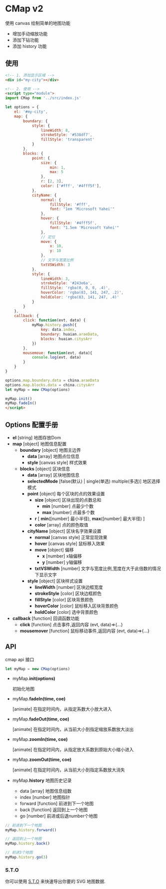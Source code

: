 # CMap v2

使用 canvas 绘制简单的地图功能

- 增加手动缩放功能
- 添加下钻功能
- 添加 history 功能

## 使用

```html
<!-- 1. 添加显示区域 -->
<div id="my-city"></div>

<!-- 2. 使用 -->
<script type="module">
import CMap from '../src/index.js'

let options = {
    el: '#my-city',
    map: {
        boundary: {
            style: {
                lineWidth: 8,
                strokeStyle: '#538df7',
                fillStyle: 'transparent'
            }
        },
        blocks: {
            point: {
                size: {
                    min: 1,
                    max: 5
                }, 
                r: [2, 3],
                color: ['#fff', '#4fff5f'],
            },
            cityName: {
                normal: {
                    fillStyle: '#fff',
                    font: "1em 'Microsoft Yahei'"
                },
                hover: {
                    fillStyle: '#4fff5f',
                    font: "1.5em 'Microsoft Yahei'"
                },
                // 定位
                move: {
                    x: 10,
                    y: 10
                },
                // 文字与宽度比例
                txtVSWidth: 3
            },
            style: {
                lineWidth: 3,
                strokeStyle: '#243e6a',
                fillStyle: 'rgba(0, 0, 0, .4)',
                hoverColor: 'rgba(83, 141, 247, .2)',
                holdColor: 'rgba(83, 141, 247, .4)'
            }
        }
    },
    callback: {
        click: function(evt, data) {
            myMap.history.push({
                key: data.index,
                boundary: huaian.araeData, 
                blocks: huaian.citysArr
            })
        },
        mousemove: function(evt, data){
            console.log(evt, data)
        }
    }
}

options.map.boundary.data = china.araeData
options.map.blocks.data = china.citysArr
let myMap = new CMap(options)

myMap.init()
myMap.fadeIn()
</script>
```



## Options 配置手册

- **el** [string] 地图存放Dom
- **map** [object] 地图信息配置
    - **boundary** [object] 地图主边界
        - **data** [array] 地图点位信息
        - **style** [canvas style] 样式效果
    - **blocks** [object] 区块信息
        - **data** [array] 区块地图信息
        - **selectedMode** [false(默认) | single(单选) multiple(多选)] 地区选择模式
        - **point** [object] 每个区块的点的效果设置 
            - **size** [object] 区块出现的点数总和
                - **min** [number] 点最少个数
                - **max** [number] 点最多个数
            - **r** [ **min**([number] 最小半径), **max**([number] 最大半径) ]
            - **color** [array] 点的颜色取值
        - **cityName** [object] 区块名字效果设置
            - **normal** [canvas style] 正常显现效果
            - **hover** [canvas style] 鼠标移入效果
            - **move** [object] 偏移
                - **x** [number] x轴偏移
                - **y** [number] y轴偏移
            - **txtVSWidth** [number] 文字与宽度比例,宽度在大于此倍数的情况下显示文字
        - **style** [object] 区块样式设置
            - **lineWidth** [number] 区块边框宽度
            - **strokeStyle** [color] 区块边框颜色
            - **fillStyle** [color] 区块背景颜色
            - **hoverColor** [color] 鼠标移入区块背景颜色
            - **holdColor** [color] 选中背景颜色
- **callback** [function]  回调函数功能
    - **click**  [function] 点击事件,返回内容 (evt, data)=>{...}
    - **mousemover** [function] 鼠标移动事件,返回内容 (evt, data)=>{...}




## API

cmap api 接口

```javascript
let myMap = new CMap(options)
```

- myMap.**init(options)** 

  初始化地图

- myMap.**fadeIn(time, coe)** 

   [animate] 在指定时间内，从指定系数大小放大进入

- myMap.**fadeOut(time, coe)**  

  [animate] 在指定时间内，从当前大小到指定缩放系数放大淡出

- myMap.**zoomIn(time, coe)** 

  [animate] 在指定时间内，从指定放大系数到原始大小缩小进入

- myMap.**zoomOut(time, coe)**  

  [animate] 在指定时间内，从当前大小到指定系数放大消失

- myMap.**history** 地图历史记录

  - data [array] 地图信息组数
  - index [number] 地图指针
  - forward [function] 前进到下一个地图
  - back [function] 返回到上一个地图
  - go [number] 前进或后退number个地图

```javascript
// 前进到下一个地图
myMap.history.forward()

// 返回到上一个地图
myMap.history.back()

// 前进3个地图
myMap.history.go(3)
```



### S.T.O

你可以使用 [S.T.O](https://github.com/ektx/STO) 来快速导出你要的 SVG 地图数据.